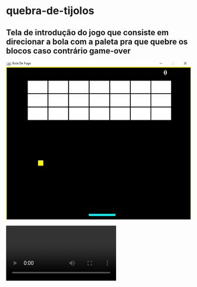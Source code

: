 # quebra-de-tijolos

## Tela de introdução do jogo que consiste em direcionar a bola com a paleta pra que quebre os blocos caso contrário game-over

![tela-inicial.PNG](tela-inicial.PNG)


![20200603_115559.mp4](20200603_115559.mp4)

